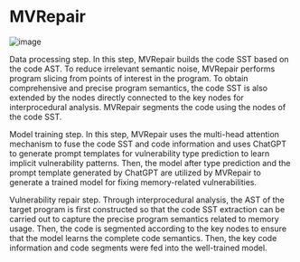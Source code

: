 # MVRepair

![image](https://github.com/user-attachments/assets/f323ae5f-9d0e-42c7-837f-9f2d71e21423)

Data processing step. In this step, MVRepair builds the code SST based on the code AST. To reduce irrelevant semantic noise, MVRepair performs program slicing from points of interest in the program. To obtain comprehensive and precise program semantics, the code SST is also extended by the nodes directly connected to the key nodes for interprocedural analysis. MVRepair segments the code using the nodes of the code SST.

Model training step. In this step, MVRepair uses the multi-head attention mechanism to fuse the code SST and code information and uses ChatGPT to generate prompt templates for vulnerability type prediction to learn implicit vulnerability patterns. Then, the model after type prediction and the prompt template generated by ChatGPT are utilized by MVRepair to generate a trained model for fixing memory-related vulnerabilities.

Vulnerability repair step. Through interprocedural analysis, the AST of the target program is first constructed so that the code SST extraction can be carried out to capture the precise program semantics related to memory usage. Then, the code is segmented according to the key nodes to ensure that the model learns the complete code semantics. Then, the key code information and code segments were fed into the well-trained model.

